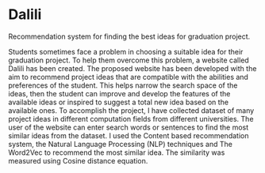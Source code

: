# Dalili
Recommendation system for finding the best ideas for graduation project.

Students sometimes face a problem in choosing a suitable idea for their graduation project. To help them overcome this problem, a website called Dalili has been created.
The proposed website has been developed with the aim to recommend project ideas that  are compatible with the abilities and preferences of the student. This helps narrow the search space of the ideas, then the student can improve and develop the features of the  available ideas or inspired to suggest a total new idea based on the available ones. To accomplish the project, I have collected dataset of many project ideas in different  computation fields from different universities. The user of the website can enter search words or sentences to find the most similar ideas from the dataset. I used the Content based recommendation system, the Natural Language Processing (NLP) techniques and The Word2Vec to recommend the most similar idea. The similarity was measured using Cosine distance equation.
